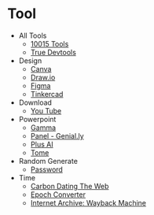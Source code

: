 # Tool

- All Tools
  - [10015 Tools](https://10015.io/)
  - [True Devtools](https://truedevtools.com/)
- Design
  - [Canva](https://www.canva.com/)
  - [Draw.io](https://draw.io/)
  - [Figma](https://www.figma.com/)
  - [Tinkercad](https://www.tinkercad.com/)
- Download
  - [You Tube](./Download/YouTube.md)
- Powerpoint
  - [Gamma](https://gamma.app/)
  - [Panel - Genial.ly](https://app.genial.ly/templates/home)
  - [Plus AI](https://www.plusdocs.com/)
  - [Tome](https://tome.app/)
- Random Generate
  - [Password](./RandomGenerate/Password.md)
- Time
  - [Carbon Dating The Web](https://carbondate.cs.odu.edu/)
  - [Epoch Converter](https://www.epochconverter.com/)
  - [Internet Archive: Wayback Machine](https://archive.org/web/)
